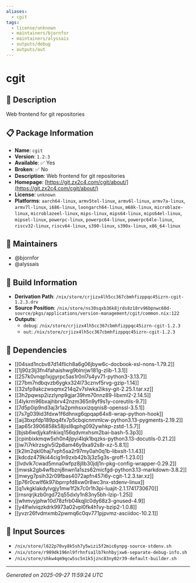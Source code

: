 ```yaml
---
aliases:
  - cgit
tags:
  - license/unknown
  - maintainers/bjornfor
  - maintainers/alyssais
  - outputs/debug
  - outputs/out
---
```


# cgit

## 📝 Description

Web frontend for git repositories

## 📋 Package Information

- **Name**: `cgit`
- **Version**: `1.2.3`
- **Available**: ✅ Yes
- **Broken**: ✅ No
- **Description**: Web frontend for git repositories
- **Homepage**: [https://git.zx2c4.com/cgit/about/](https://git.zx2c4.com/cgit/about/)
- **License**: `unknown`
- **Platforms**: `aarch64-linux`, `armv5tel-linux`, `armv6l-linux`, `armv7a-linux`, `armv7l-linux`, `i686-linux`, `loongarch64-linux`, `m68k-linux`, `microblaze-linux`, `microblazeel-linux`, `mips-linux`, `mips64-linux`, `mips64el-linux`, `mipsel-linux`, `powerpc-linux`, `powerpc64-linux`, `powerpc64le-linux`, `riscv32-linux`, `riscv64-linux`, `s390-linux`, `s390x-linux`, `x86_64-linux`
## 👥 Maintainers

- @bjornfor
- @alyssais


## 🔧 Build Information

- **Derivation Path**: `/nix/store/crjizx4lh5cc367cbmhfizppqc45izrn-cgit-1.2.3.drv`
- **Source Position**: `/nix/store/ns30sqxb36k8jrds8z18rv96bpnwc60d-source/pkgs/applications/version-management/cgit/common.nix:122`
- **Outputs**:
  - `debug`:  `/nix/store/crjizx4lh5cc367cbmhfizppqc45izrn-cgit-1.2.3`
  - `out`:  `/nix/store/crjizx4lh5cc367cbmhfizppqc45izrn-cgit-1.2.3`

## 🔗 Dependencies

- [[04sxd1ncbv87d14flich8a6g06jbyw6c-docbook-xsl-nons-1.79.2]]
- [[1j90z3lj3fn4fahaishwg9blnrjw181g-zlib-1.3.1]]
- [[257k0vnqp1xjgyrpc5as1r0nl7s4yv71-python3-3.13.7]]
- [[27bm7ndbqvzb6ygkx324l73cznvf5rvg-gzip-1.14]]
- [[32sfp9akczwsqmx214q2v7slwka2iksy-git-2.25.1.tar.xz]]
- [[3h2pqwsp2izzlynp9gjar39hm70nnz89-libxml2-2.14.5]]
- [[4lykrm96bxajhbrv42nzm365n9yf9s1y-coreutils-9.7]]
- [[7d5p0ip9nd3aj3r1a2pmhsxxizqqnis8-openssl-3.5.1]]
- [[7s7g039id3fdxw1f6dhnxg6qpqap64x8-wrap-python-hook]]
- [[aij3bxpfdp189pq4fx7p5cbqicnmmlcw-python3.13-pygments-2.19.2]]
- [[ap65r3906858k58jisl8qphg092ywhkp-zstd-1.5.7]]
- [[bjsb6wdjykafnkixq156qdvmxhsm2bai-bash-5.3p3]]
- [[cpinbixkmqw5xh0n4jlpyi4lqk1bqzks-python3.13-docutils-0.21.2]]
- [[iw7i7rklrzsglv5l2p8am46y9xa92s8r-xz-5.8.1]]
- [[k2lm2qkl0haj7vph5sa2r97my0ah0q1b-libxslt-1.1.43]]
- [[kdcdz479ki44cig1n9zxb42b3j3z5g3s-groff-1.23.0]]
- [[lvdvlk7cwad5mna0wfpz8jllb30jdj1n-pkg-config-wrapper-0.29.2]]
- [[mwsk2gb4wfbznj8nwn1a1szs62micfgd-python3.13-markdown-3.8.2]]
- [[mwyg7psih32r09fbas4072apfn457i6y-cgit-1.2.3.tar.xz]]
- [[p76r0cwlf6k97ibprrpfd8xw0r8wc3nx-stdenv-linux]]
- [[q1vkgklakdylvgjy1mw1f2k7c0r1h3pi-luajit-2.1.1741730670]]
- [[rnsrqrjkzb0rgd72q55dxly1n83ny5bh-lzip-1.25]]
- [[whmvyjphw10d78zfrb04kqjlc0dy68z3-gnused-4.9]]
- [[y4lfwlviqzkdrk9973a02vpl0fk4h1vy-bzip2-1.0.8]]
- [[yvzr26fvdmxmb2pwmq6c0qv771pjpvmz-asciidoc-10.2.1]]

## 📁 Input Sources

- `/nix/store/l622p70vy8k5sh7y5wizi5f2mic6ynpg-source-stdenv.sh`
- `/nix/store/r989dk196nl9frhnfsa1lb7knhbyjxw6-separate-debug-info.sh`
- `/nix/store/shkw4qm9qcw5sc5n1k5jznc83ny02r39-default-builder.sh`

---
*Generated on 2025-09-27 11:59:24 UTC*
